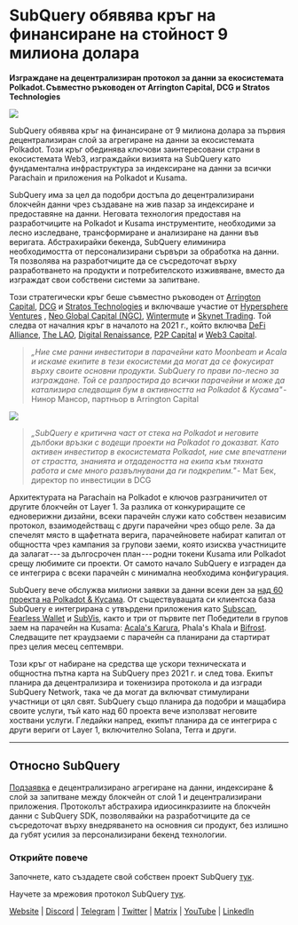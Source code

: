 # SubQuery обявява кръг на финансиране на стойност 9 милиона долара

**Изграждане на децентрализиран протокол за данни за екосистемата Polkadot. Съвместно ръководен от Arrington Capital, DCG и Stratos Technologies**

![](https://cdn-images-1.medium.com/max/1600/0*PR4oqrB9Am03VseR)

SubQuery обявява кръг на финансиране от 9 милиона долара за първия децентрализиран слой за агрегиране на данни за екосистемата Polkadot. Този кръг обединява ключови заинтересовани страни в екосистемата Web3, изграждайки визията на SubQuery като фундаментална инфраструктура за индексиране на данни за всички Parachain и приложения на Polkadot и Kusama.

SubQuery има за цел да подобри достъпа до децентрализирани блокчейн данни чрез създаване на жив пазар за индексиране и предоставяне на данни. Неговата технология предоставя на разработчиците на Polkadot и Kusama инструментите, необходими за лесно изследване, трансформиране и анализиране на данни във веригата. Абстрахирайки бекенда, SubQuery елиминира необходимостта от персонализирани сървъри за обработка на данни. Тя позволява на разработчиците да се съсредоточат върху разработването на продукти и потребителското изживяване, вместо да изграждат свои собствени системи за запитване.

Този стратегически кръг беше съвместно ръководен от [Arrington Capital](https://arringtonxrpcapital.com/), [DCG](https://dcg.co/) и [Stratos Technologies](https://www.stratoslp.com/) и включваше участие от [Hypersphere Ventures](https://hypersphere.ventures/) , [Neo Global Capital (NGC)](http://ngc.fund/), [Wintermute](https://www.wintermute.com/) и [Skynet Trading](http://skynettrading.com/). Той следва от началния кръг в началото на 2021 г., който включва [DeFi Alliance](https://defialliance.co/), [The LAO](https://www.thelao.io/), [Digital Renaissance](https://drf.ee/), [P2P Capital](https://www.p2pcap.com/) и [Web3 Capital](https://web3.capital/).

> *„Ние сме ранни инвеститори в парачейни като Moonbeam и Acala и искаме екипите в тези екосистеми да могат да се фокусират върху своите основни продукти. SubQuery го прави по-лесно за изграждане. Той се разпростира до всички парачейни и може да катализира следващия бум в активността на Polkadot & Кусама"* - Нинор Мансор, партньор в Arrington Capital

![](https://cdn-images-1.medium.com/max/1600/1*j4VHuY_BgjkYv_bQ6_DmcQ.gif)

> *„SubQuery е критична част от стека на Polkadot и неговите дълбоки връзки с водещи проекти на Polkadot го доказват. Като активен инвеститор в екосистемата Polkadot, ние сме впечатлени от страстта, знанията и отдадеността на екипа към тяхната работа и сме много развълнувани да ги подкрепим."* - Мат Бек, директор по инвестиции в DCG

Архитектурата на Parachain на Polkadot е ключов разграничител от другите блокчейн от Layer 1. За разлика от конкуриращите се едноверижни дизайни, всеки парачейн служи като собствен независим протокол, взаимодействащ с други парачейни чрез общо реле. За да спечелят място в щафетната верига, парачейновете набират капитал от общността чрез кампания за групови заеми, която изисква участниците да залагат --- за дългосрочен план --- родни токени Kusama или Polkadot срещу любимите си проекти. От самото начало SubQuery е изграден да се интегрира с всеки парачейн с минимална необходима конфигурация.

SubQuery вече обслужва милиони заявки за данни всеки ден за [над 60 проекта на Polkadot & Кусама](https://explorer.subquery.network/). От съществуващата си клиентска база SubQuery е интегрирана с утвърдени приложения като [Subscan](https://subquery.medium.com/subscans-multi-signature-tool-powered-by-subquery-926da3e4fc25), [Fearless Wallet](https://explorer.subquery.network/subquery/ef1rspb/fearless-wallet) и [SubVis](https://subquery.medium.com/explore-kusama-auctions-with-subvis-io-and-subquery-522351538d17), както и три от първите пет Победители в групов заем на парачейн на Kusama: [Acala's Karura](https://subquery.medium.com/karura-integrates-with-subquery-to-aggregate-and-serve-defi-data-to-kusama-builders-d34f0e722311), Phala's Khala и [Bifrost](https://subquery.medium.com/bifrost-chooses-subquery-to-provide-the-data-for-their-new-dapp-c8005ee54f38). Следващите пет краудзаеми с парачейн са планирани да стартират през целия месец септември.

Този кръг от набиране на средства ще ускори техническата и общностна пътна карта на SubQuery през 2021 г. и след това. Екипът планира да децентрализира и токенизира протокола и да изгради SubQuery Network, така че да могат да включват стимулирани участници от цял свят. SubQuery също планира да подобри и мащабира своите услуги, тъй като над 60 проекта вече използват неговите хоствани услуги. Гледайки напред, екипът планира да се интегрира с други вериги от Layer 1, включително Solana, Terra и други.

* * * * *

## Относно SubQuery

[Подзаявка](https://subquery.network) е децентрализирано агрегиране на данни, индексиране & слой за запитване между блокчейн от слой 1 и децентрализирани приложения. Протоколът абстрахира идиосинкразиите на блокчейн данни с SubQuery SDK, позволявайки на разработчиците да се съсредоточат върху внедряването на основния си продукт, без излишно да губят усилия за персонализирани бекенд технологии.

### Открийте повече

Започнете, като създадете свой собствен проект SubQuery [тук](https://doc.subquery.network/).

Научете за мрежовия протокол SubQuery [тук](https://static.subquery.network/whitepaper.pdf).

[Website](https://subquery.network/) | [Discord](https://discord.com/invite/78zg8aBSMG) | [Telegram](https://t.me/subquerynetwork) | [Twitter](https://twitter.com/subquerynetwork) | [Matrix](https://matrix.to/#/#subquery:matrix.org) | [YouTube](https://www.youtube.com/channel/UCi1a6NUUjegcLHDFLr7CqLw) | [LinkedIn](https://www.linkedin.com/company/subquery)
